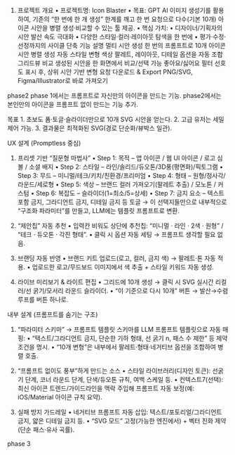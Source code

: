 1. 프로젝트 개요
	•	프로젝트명: Icon Blaster
	•	목표:
GPT AI 이미지 생성기를 활용하여,
기존의 “한 번에 한 개 생성” 한계를 깨고 한 번 요청으로 다수(기본 10개) 아이콘 시안을 병렬 생성·비교할 수 있는 툴 제공.
	•	핵심 가치:
	•	디자이너/기획자의 시안 발산 속도 극대화
	•	다양한 스타일·컬러·레이아웃 탐색을 한 번에
	•	평가·수정·선정까지의 사이클 단축
기능
설명 
멀티 시안 생성
한 번의 프롬프트로 10개 아이콘 시안 병렬 생성
자동 스타일 변형
색상 팔레트, 레이아웃, 디테일 옵션을 자동 조합
그리드뷰 비교
생성된 시안을 한 화면에서 비교/선택 가능
좋아요/싫어요 필터
선호도 표시 후, 상위 시안 기반 변형 요청
다운로드 & Export
PNG/SVG, Figma/Illustrator로 바로 가져오기

phase2
phase 1에서는 프롬프트로 자신만의 아이콘을 만드는 기능. phase2에서는 본인만의 아이콘을 프롬프트 없이 만드는 기능 추가. 

목표
	1.	초보도 폼·토글·슬라이더만으로 10개 SVG 시안을 얻는다.
	2.	고급 유저는 세밀 제어 가능.
	3.	결과물은 최적화된 SVG(경로 단순화/뷰박스 일관).

UX 설계 (Promptless 중심)

1) 프리셋 기반 “질문형 마법사”
	•	Step 1: 목적 – 앱 아이콘 / 웹 UI 아이콘 / 로고 심볼 / 소셜 배지
	•	Step 2: 스타일 – 라인/솔리드/듀오톤/3D풍(평면화)/픽토그램
	•	Step 3: 무드 – 미니멀/테크/키치/친환경/프리미엄
	•	Step 4: 형태 – 원형/정사각/라운드/세로형
	•	Step 5: 색상 – 브랜드 컬러 가져오기(팔레트 추출) / 모노톤 / 커스텀
	•	Step 6: 복잡도 – 슬라이더(1=최소/5=상세)
	•	Step 7: 금지 요소 – 텍스트 포함 금지, 그라디언트 금지, 디테일 금지 등 토글
→ 이 선택지들만으로 내부적으로 “구조화 파라미터”를 만들고, LLM에는 템플릿 프롬프트로 변환.

2) “제안칩” 자동 추천
	•	입력칸 비워도 상단에 추천칩: “미니멀 · 라인 · 2색 · 원형” / “테크 · 듀오톤 · 각진 형태”.
	•	클릭 시 옵션 자동 세팅 → 프롬프트 생각할 필요 없음.

3) 브랜딩 자동 반영
	•	브랜드 키트 업로드(로고, 컬러, 금지 색) → 팔레트·톤 자동 적용.
	•	업로드한 로고/무드보드 이미지에서 색 추출 + 스타일 키워드 자동 생성.

4) 라이브 미리보기 & 라이트 편집
	•	그리드에 10개 생성 → 클릭 시 SVG 실시간 리컬러/선 굵기/모서리 라운드 슬라이더.
	•	“이 기준으로 다시 10개” 버튼 → 발산→수렴 루프를 버튼 하나로.

내부 설계 (프롬프트를 숨기는 구조)

1) “파라미터 스키마” → 프롬프트 템플릿
스키마를 LLM 프롬프트 템플릿으로 자동 매핑:
	•	“텍스트/그라디언트 금지, 단순한 기하 형태, 선 굵기 n, 패스 수 제한” 등 제약 조건을 명시.
	•	“10개 변형”은 내부에서 팔레트·형태·네거티브 옵션을 조합하여 병렬 호출.

2) “프롬프트 없이도 풍부”하게 만드는 소스
	•	스타일 라이브러리(디자인 토큰): 선굵기 단계, 코너 라운드 단계, 단색/듀오톤 규칙, 여백 스케일 등.
	•	컨텍스트7(선택): 최신 아이콘 트렌드/가이드라인을 맥락 주입해 프롬프트 자동 보정(예: iOS/Material 아이콘 규칙 요약).

3) 실패 방지 가드레일
	•	네거티브 프롬프트 자동 삽입: 텍스트/포토리얼/그라디언트 금지, 얇은 디테일 금지 등.
	•	“SVG 모드” 고정(가능한 엔진에서) + 벡터 친화 제약(단순 패스·유사 곡률).

phase 3
